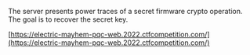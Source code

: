 The server presents power traces of a secret firmware crypto operation. The goal is to recover the secret key.

[https://electric-mayhem-pqc-web.2022.ctfcompetition.com/](https://electric-mayhem-pqc-web.2022.ctfcompetition.com/)
